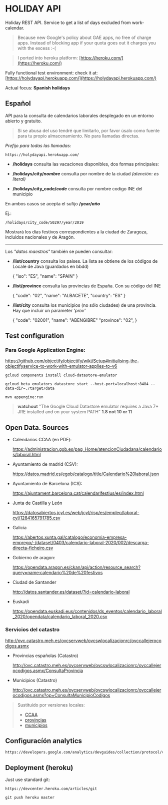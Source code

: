 # HOLIDAY API

Holiday REST API. Service to get a list of days excluded from work-calendar.

> Because new Google's policy about GAE apps, no free of charge apps. Instead of blocking app if your quota goes out it charges you with the excess :-(

> I ported into heroku platform: [https://heroku.com/](https://heroku.com/)

Fully functional test environment: check it at: [https://holydayapi.herokuapp.com/](https://holydayapi.herokuapp.com/)

Actual focus: **Spanish holidays**

## Español

API para la consulta de calendarios laborales desplegado en un entorno abierto y gratuito.

> Si se abusa del uso tendré que limitarlo, por favor úsalo como fuente para tu propio almacenamiento.
No para llamadas directas.

_Prefijo para todas las llamadas:_
 
    https://holydayapi.herokuapp.com/
    
* **/holidays** consulta las vacaciones disponibles, dos formas principales:

* **/holidays/city/_nombre_** consulta por nombre de la ciudad _(atención: es literal)_

* **/holidays/city_code/_code_** consulta por nombre codigo INE del municipio

En ambos casos se acepta el sufijo **/year/_año_**

Ej.: 

    /holidays/city_code/50297/year/2019
    
Mostrará los días festivos correspondientes a la ciudad de Zaragoza, incluidos nacionales y de Aragón.

---

Los _"datos maestros"_ también se pueden consultar:
    
* **/list/country**    consulta los paises. La lista se obtiene de los códigos de Locale de Java (guardados en bbdd)
    
    {
    "iso": "ES",
    "name": "SPAIN"
    }
    
* **/list/province**   consulta las provincias de España. Con su código del INE

    {
    "code": "02",
    "name": "ALBACETE",
    "country": "ES"
    }

* **/list/city**       consulta los municipios (no sólo ciudades) de una provincia. Hay que incluir un parameter _'prov'_

    {
    "code": "02001",
    "name": "ABENGIBRE"
    "province": "02",
    }
    

## Test configuration

### Para Google Application Engine:

https://github.com/objectify/objectify/wiki/Setup#initialising-the-objectifyservice-to-work-with-emulator-applies-to-v6

    gcloud components install cloud-datastore-emulator
    
    gcloud beta emulators datastore start --host-port=localhost:8484 --data-dir=./target/data
    
    mvn appengine:run
    
>**watchout** "The Google Cloud Datastore emulator requires a Java 7+ JRE installed and on your system PATH" 
**1.8 not 10 or 11**
    
## Open Data. Sources

* Calendarios CCAA (en PDF):

    https://administracion.gob.es/pag_Home/atencionCiudadana/calendarios/laboral.html

* Ayuntamiento de madrid (CSV):

    https://datos.madrid.es/egob/catalogo/title/Calendario%20laboral.json

* Ayuntamiento de Barcelona (ICS):

    https://ajuntament.barcelona.cat/calendarifestius/es/index.html
    
* Junta de Castilla y León

    https://datosabiertos.jcyl.es/web/jcyl/risp/es/empleo/laboral-cyl/1284165791785.csv
    
* Galicia

    https://abertos.xunta.gal/catalogo/economia-empresa-emprego/-/dataset/0403/calendario-laboral-2020/002/descarga-directa-ficheiro.csv

* Gobierno de aragon:

    https://opendata.aragon.es/ckan/api/action/resource_search?query=name:calendario%20de%20festivos
    
* Ciudad de Santander

    http://datos.santander.es/dataset/?id=calendario-laboral
    
* Euskadi

    https://opendata.euskadi.eus/contenidos/ds_eventos/calendario_laboral_2020/opendata/calendario_laboral_2020.csv
    
### Servicios del catastro

http://ovc.catastro.meh.es/ovcservweb/ovcswlocalizacionrc/ovccallejerocodigos.asmx
    
* Provincias españolas (Catastro)

    http://ovc.catastro.meh.es/ovcservweb/ovcswlocalizacionrc/ovccallejerocodigos.asmx/ConsultaProvincia
    
* Municipios (Catastro)

    http://ovc.catastro.meh.es/ovcservweb/ovcswlocalizacionrc/ovccallejerocodigos.asmx?op=ConsultaMunicipioCodigos

> Sustituido por versiones locales:
>
> * [CCAA](data/comunidades_autonomas.json)
> * [provincias](data/provincias.json)
> * [municipios](data/municipios.json)

## Configuracíón analytics

    https://developers.google.com/analytics/devguides/collection/protocol/v1/devguide
    
## Deployment (heroku)

Just use standard git:

    https://devcenter.heroku.com/articles/git
    
    git push heroku master